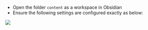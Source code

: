 
- Open the folder `content` as a workspace in Obsidian
- Ensure the following settings are configured exactly as below:

![](Pasted%20image%2020230312165524.png)



